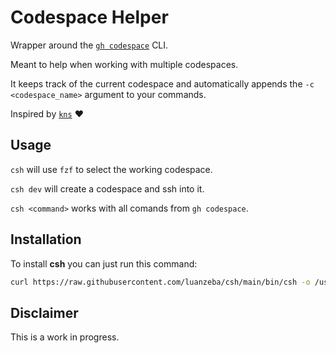# Codespace Helper

Wrapper around the [`gh codespace`](https://cli.github.com/manual/gh_codespace) CLI.

Meant to help when working with multiple codespaces. 

It keeps track of the current codespace and automatically appends the `-c <codespace_name>` argument to your commands.

Inspired by [`kns`](https://github.com/blendle/kns) ❤️

## Usage
`csh` will use `fzf` to select the working codespace.

`csh dev` will create a codespace and ssh into it.

`csh <command>` works with all comands from `gh codespace`.

## Installation
To install **csh** you can just run this command:
```bash
curl https://raw.githubusercontent.com/luanzeba/csh/main/bin/csh -o /usr/local/bin/csh && chmod +x $_
```

## Disclaimer
This is a work in progress.
